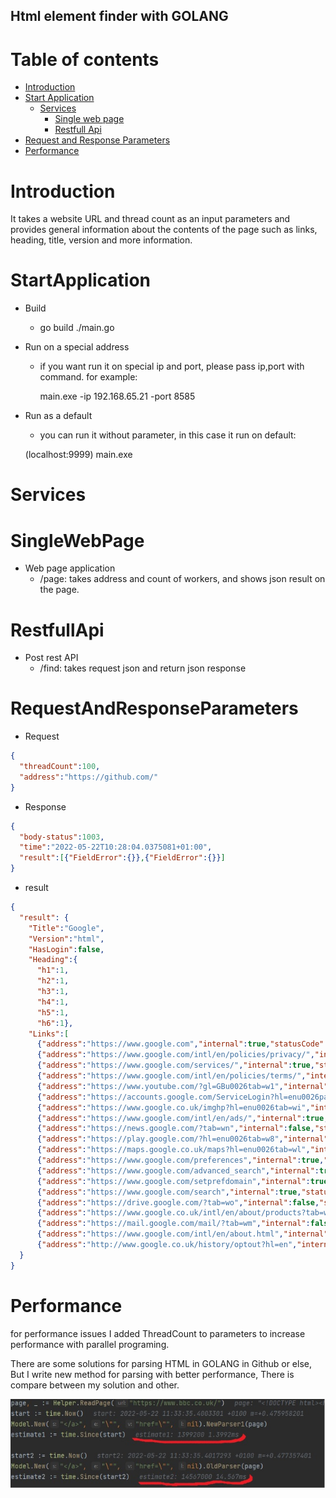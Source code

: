 **Html element finder with GOLANG**
----

Table of contents
=================

<!--ts-->
* [Introduction](#Introduction)
* [Start Application](#StartApplication)
  * [Services](#Services)
      * [Single web page](#SingleWebPage)
      * [Restfull Api](#RestfullApi)
* [Request and Response Parameters](#RequestAndResponseParameters)
* [Performance](#Performance)
<!--te-->
Introduction
============
It takes a website URL and thread count as an input parameters and provides general information
about the contents of the page such as links, heading, title, version and more information.


StartApplication
============

- Build
  - go build ./main.go
- Run on a special address
  - if you want run it on special ip and port, please pass ip,port with command.
    for example:
  
    main.exe -ip 192.168.65.21 -port 8585
- Run as a default
  - you can run it without parameter, in this case it run on default:
  
   (localhost:9999)
  main.exe

Services
============


SingleWebPage
============
- Web page application
  - /page: takes address and count of workers, and shows json result on the page.

RestfullApi
============
- Post rest API
  - /find: takes request json and return json response

RequestAndResponseParameters
============
- Request
```json
{
  "threadCount":100,
  "address":"https://github.com/"
}
```
- Response

```json
{
  "body-status":1003,
  "time":"2022-05-22T10:28:04.0375081+01:00",
  "result":[{"FieldError":{}},{"FieldError":{}}]
}
```
- result

```json
{
  "result": {
    "Title":"Google",
    "Version":"html",
    "HasLogin":false,
    "Heading":{
      "h1":1,
      "h2":1,
      "h3":1,
      "h4":1,
      "h5":1,
      "h6":1},
    "Links":[
      {"address":"https://www.google.com","internal":true,"statusCode":404,"err":null},
      {"address":"https://www.google.com/intl/en/policies/privacy/","internal":true,"statusCode":200,"err":null},
      {"address":"https://www.google.com/services/","internal":true,"statusCode":200,"err":null},
      {"address":"https://www.google.com/intl/en/policies/terms/","internal":true,"statusCode":200,"err":null},
      {"address":"https://www.youtube.com/?gl=GBu0026tab=w1","internal":false,"statusCode":200,"err":null},
      {"address":"https://accounts.google.com/ServiceLogin?hl=enu0026passive=trueu0026continue=https://www.google.com/u0026ec=GAZAAQ","internal":false,"statusCode":200,"err":null},
      {"address":"https://www.google.co.uk/imghp?hl=enu0026tab=wi","internal":false,"statusCode":200,"err":null},
      {"address":"https://www.google.com/intl/en/ads/","internal":true,"statusCode":200,"err":null},
      {"address":"https://news.google.com/?tab=wn","internal":false,"statusCode":200,"err":null},
      {"address":"https://play.google.com/?hl=enu0026tab=w8","internal":false,"statusCode":200,"err":null},
      {"address":"https://maps.google.co.uk/maps?hl=enu0026tab=wl","internal":false,"statusCode":200,"err":null},
      {"address":"https://www.google.com/preferences","internal":true,"statusCode":200,"err":null},
      {"address":"https://www.google.com/advanced_search","internal":true,"statusCode":200,"err":null},
      {"address":"https://www.google.com/setprefdomain","internal":true,"statusCode":200,"err":null},
      {"address":"https://www.google.com/search","internal":true,"statusCode":200,"err":null},
      {"address":"https://drive.google.com/?tab=wo","internal":false,"statusCode":200,"err":null},
      {"address":"https://www.google.co.uk/intl/en/about/products?tab=wh","internal":false,"statusCode":200,"err":null},
      {"address":"https://mail.google.com/mail/?tab=wm","internal":false,"statusCode":200,"err":null},
      {"address":"https://www.google.com/intl/en/about.html","internal":true,"statusCode":200,"err":null},
      {"address":"http://www.google.co.uk/history/optout?hl=en","internal":false,"statusCode":200,"err":null}]
  }
}
```

Performance
============
for performance issues I added ThreadCount to parameters to increase performance
with parallel programing.

There are some solutions for parsing HTML in GOLANG in Github or else, But I write new method for parsing with better performance,
There is compare between my solution and other.

![Screenshot](Performance.jpg)




